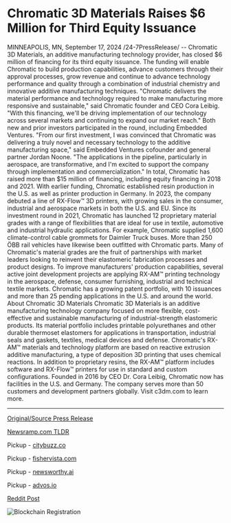 # Chromatic 3D Materials Raises $6 Million for Third Equity Issuance

MINNEAPOLIS, MN, September 17, 2024 /24-7PressRelease/ -- Chromatic 3D Materials, an additive manufacturing technology provider, has closed $6 million of financing for its third equity issuance. The funding will enable Chromatic to build production capabilities, advance customers through their approval processes, grow revenue and continue to advance technology performance and quality through a combination of industrial chemistry and innovative additive manufacturing techniques.  "Chromatic delivers the material performance and technology required to make manufacturing more responsive and sustainable," said Chromatic founder and CEO Cora Leibig. "With this financing, we'll be driving implementation of our technology across several markets and continuing to expand our market reach."  Both new and prior investors participated in the round, including Embedded Ventures.  "From our first investment, I was convinced that Chromatic was delivering a truly novel and necessary technology to the additive manufacturing space," said Embedded Ventures cofounder and general partner Jordan Noone. "The applications in the pipeline, particularly in aerospace, are transformative, and I'm excited to support the company through implementation and commercialization."  In total, Chromatic has raised more than $15 million of financing, including equity financing in 2018 and 2021. With earlier funding, Chromatic established resin production in the U.S. as well as printer production in Germany. In 2023, the company debuted a line of RX-Flow™ 3D printers, with growing sales in the consumer, industrial and aerospace markets in both the U.S. and EU.   Since its investment round in 2021, Chromatic has launched 12 proprietary material grades with a range of flexibilities that are ideal for use in textile, automotive and industrial hydraulic applications. For example, Chromatic supplied 1,600 climate-control cable grommets for Daimler Truck buses. More than 250 ÖBB rail vehicles have likewise been outfitted with Chromatic parts.   Many of Chromatic's material grades are the fruit of partnerships with market leaders looking to reinvent their elastomeric fabrication processes and product designs. To improve manufacturers' production capabilities, several active joint development projects are applying RX-AM™ printing technology in the aerospace, defense, consumer furnishing, industrial and technical textile markets. Chromatic has a growing patent portfolio, with 10 issuances and more than 25 pending applications in the U.S. and around the world.  About Chromatic 3D Materials   Chromatic 3D Materials is an additive manufacturing technology company focused on more flexible, cost-effective and sustainable manufacturing of industrial-strength elastomeric products. Its material portfolio includes printable polyurethanes and other durable thermoset elastomers for applications in transportation, industrial seals and gaskets, textiles, medical devices and defense. Chromatic's RX-AM™ materials and technology platform are based on reactive extrusion additive manufacturing, a type of deposition 3D printing that uses chemical reactions. In addition to proprietary resins, the RX-AM™ platform includes software and RX-Flow™ printers for use in standard and custom configurations.   Founded in 2016 by CEO Dr. Cora Leibig, Chromatic now has facilities in the U.S. and Germany. The company serves more than 50 customers and development partners globally. Visit c3dm.com to learn more. 

---

[Original/Source Press Release](https://www.24-7pressrelease.com/press-release/514358/chromatic-3d-materials-raises-6-million-for-third-equity-issuance)
                    

[Newsramp.com TLDR](https://newsramp.com/curated-news/chromatic-3d-materials-secures-6-million-financing-for-technology-advancement/46998c31f90eb71b8340444aaf84acdd) 


Pickup - [citybuzz.co](https://citybuzz.co/2024/09/17/chromatic-3d-materials-secures-6-million-in-third-equity-issuance-for-additive-manufacturing-expansion)

Pickup - [fishervista.com](https://fishervista.com/en/chromatic-3d-materials-secures-6-million-in-funding-to-advance-additive-manufacturing-technology/20246892)

Pickup - [newsworthy.ai](https://newsworthy.ai/curated/chromatic-3d-materials-secures-6-million-in-funding-to-advance-additive-manufacturing-technology/20246892)

Pickup - [advos.io](https://advos.io/en/chromatic-3d-materials-secures-6-million-in-funding-to-advance-additive-manufacturing-technology/20246892)
 



[Reddit Post](https://www.reddit.com/r/newsramp/comments/1fisrtk/chromatic_3d_materials_secures_6_million/) 



![Blockchain Registration](https://cdn.newsramp.app/24-7PressRelease/qrcode/249/17/apexkMyX.webp)